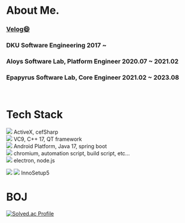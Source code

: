 
<!--
**HyunwooKoh/HyunwooKoh** is a ✨ _special_ ✨ repository because its `README.md` (this file) appears on your GitHub profile.

Here are some ideas to get you started:

- 🔭 I’m currently working on ...
- 🌱 I’m currently learning ...
- 👯 I’m looking to collaborate on ...
- 🤔 I’m looking for help with ...
- 💬 Ask me about ...
- 📫 How to reach me: ...
- 😄 Pronouns: ...
- ⚡ Fun fact: ...
-->
# About Me.
### [Velog😄](https://velog.io/@hwo_o)
### DKU Software Engineering 2017 ~
### Aloys Software Lab, Platform Engineer 2020.07 ~ 2021.02
### Epapyrus Software Lab, Core Engineer 2021.02 ~ 2023.08

<br/>

# Tech Stack
 <img src="https://img.shields.io/badge/C%23-239120?style=flat&logo=C Sharp&logoColor=white"/> ActiveX, cefSharp  
 <img src="https://img.shields.io/badge/C++-00599C?style=flat-square&logo=cplusplus&logoColor=white"/> VC9, C++ 17, QT framework  
 <img src="https://img.shields.io/badge/Java-007396?style=flat&logo=IntelliJ IDEA&logoColor=white"/> Android Platform, Java 17, spring boot  
 <img src="https://img.shields.io/badge/Python-3776AB?style=flat-square&logo=Python&logoColor=white"/> chromium, automation script, build script, etc...  
 <img src="https://img.shields.io/badge/JavaScript-F7DF1E?style=flat-square&logo=JavaScript&logoColor=white"/> electron, node.js    

<img src="https://img.shields.io/badge/Kubernetes-326CE5?style=flat-square&logo=Kubernetes&logoColor=white"/> <img src="https://img.shields.io/badge/Docker-2496ED?style=flat-square&logo=Docker&logoColor=white"/>
InnoSetup5
<br/>

# BOJ  
[![Solved.ac Profile](http://mazassumnida.wtf/api/v2/generate_badge?boj=trghyunwootest)](https://solved.ac/trghyunwootest/)
